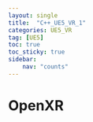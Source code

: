 ```yaml
---
layout: single
title:  "C++_UE5_VR_1"
categories: UE5_VR
tag: [UE5]
toc: true
toc_sticky: true
sidebar:
    nav: "counts"
---
```


# OpenXR
